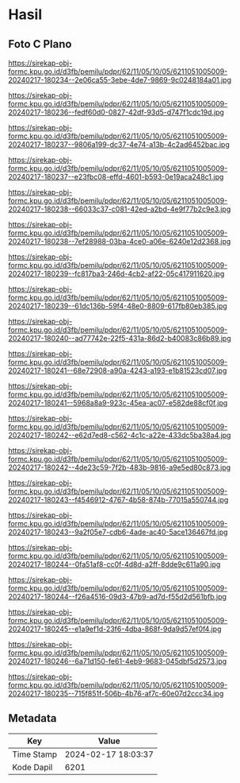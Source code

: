 # Hasil

## Foto C Plano

https://sirekap-obj-formc.kpu.go.id/d3fb/pemilu/pdpr/62/11/05/10/05/6211051005009-20240217-180234--2e06ca55-3ebe-4de7-9869-9c0248184a01.jpg

https://sirekap-obj-formc.kpu.go.id/d3fb/pemilu/pdpr/62/11/05/10/05/6211051005009-20240217-180236--fedf60d0-0827-42df-93d5-d747f1cdc19d.jpg

https://sirekap-obj-formc.kpu.go.id/d3fb/pemilu/pdpr/62/11/05/10/05/6211051005009-20240217-180237--9806a199-dc37-4e74-a13b-4c2ad6452bac.jpg

https://sirekap-obj-formc.kpu.go.id/d3fb/pemilu/pdpr/62/11/05/10/05/6211051005009-20240217-180237--e23fbc08-effd-4601-b593-0e19aca248c1.jpg

https://sirekap-obj-formc.kpu.go.id/d3fb/pemilu/pdpr/62/11/05/10/05/6211051005009-20240217-180238--66033c37-c081-42ed-a2bd-4e9f77b2c9e3.jpg

https://sirekap-obj-formc.kpu.go.id/d3fb/pemilu/pdpr/62/11/05/10/05/6211051005009-20240217-180238--7ef28988-03ba-4ce0-a06e-6240e12d2368.jpg

https://sirekap-obj-formc.kpu.go.id/d3fb/pemilu/pdpr/62/11/05/10/05/6211051005009-20240217-180239--fc817ba3-246d-4cb2-af22-05c417911620.jpg

https://sirekap-obj-formc.kpu.go.id/d3fb/pemilu/pdpr/62/11/05/10/05/6211051005009-20240217-180239--61dc136b-59f4-48e0-8809-617fb80eb385.jpg

https://sirekap-obj-formc.kpu.go.id/d3fb/pemilu/pdpr/62/11/05/10/05/6211051005009-20240217-180240--ad77742e-22f5-431a-86d2-b40083c86b89.jpg

https://sirekap-obj-formc.kpu.go.id/d3fb/pemilu/pdpr/62/11/05/10/05/6211051005009-20240217-180241--68e72908-a90a-4243-a193-e1b81523cd07.jpg

https://sirekap-obj-formc.kpu.go.id/d3fb/pemilu/pdpr/62/11/05/10/05/6211051005009-20240217-180241--5968a8a9-923c-45ea-ac07-e582de88cf0f.jpg

https://sirekap-obj-formc.kpu.go.id/d3fb/pemilu/pdpr/62/11/05/10/05/6211051005009-20240217-180242--e62d7ed8-c562-4c1c-a22e-433dc5ba38a4.jpg

https://sirekap-obj-formc.kpu.go.id/d3fb/pemilu/pdpr/62/11/05/10/05/6211051005009-20240217-180242--4de23c59-7f2b-483b-9816-a9e5ed80c873.jpg

https://sirekap-obj-formc.kpu.go.id/d3fb/pemilu/pdpr/62/11/05/10/05/6211051005009-20240217-180243--f4546912-4767-4b58-874b-77015a550744.jpg

https://sirekap-obj-formc.kpu.go.id/d3fb/pemilu/pdpr/62/11/05/10/05/6211051005009-20240217-180243--9a2f05e7-cdb6-4ade-ac40-5ace136467fd.jpg

https://sirekap-obj-formc.kpu.go.id/d3fb/pemilu/pdpr/62/11/05/10/05/6211051005009-20240217-180244--0fa51af8-cc0f-4d8d-a2ff-8dde9c611a90.jpg

https://sirekap-obj-formc.kpu.go.id/d3fb/pemilu/pdpr/62/11/05/10/05/6211051005009-20240217-180244--f26a4516-09d3-47b9-ad7d-f55d2d561bfb.jpg

https://sirekap-obj-formc.kpu.go.id/d3fb/pemilu/pdpr/62/11/05/10/05/6211051005009-20240217-180245--e1a9ef1d-23f6-4dba-868f-9da9d57ef0f4.jpg

https://sirekap-obj-formc.kpu.go.id/d3fb/pemilu/pdpr/62/11/05/10/05/6211051005009-20240217-180246--6a71d150-fe61-4eb9-9683-045dbf5d2573.jpg

https://sirekap-obj-formc.kpu.go.id/d3fb/pemilu/pdpr/62/11/05/10/05/6211051005009-20240217-180235--715f851f-506b-4b76-af7c-60e07d2ccc34.jpg


## Metadata

| Key        | Value               |
| ---------- | ------------------- |
| Time Stamp | 2024-02-17 18:03:37 |
| Kode Dapil | 6201                |



